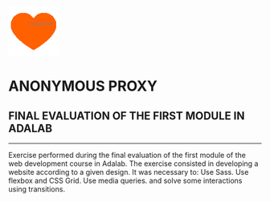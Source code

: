 ![](https://github.com/Adalab/modulo-1-evaluacion-final-cvcastano/blob/master/src/images/beating-heart.gif)        
# ANONYMOUS PROXY 
## FINAL EVALUATION OF THE FIRST MODULE IN ADALAB 
        
---   
Exercise performed during the final evaluation of the first module of the web development course in Adalab. 
The exercise consisted in developing a website according to a given design. It was necessary to:
Use Sass.
Use flexbox and CSS Grid.
Use media queries.
and solve some interactions using transitions.
